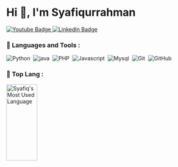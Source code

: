 <h1>Hi 👋, I'm Syafiqurrahman</h1>

<div id="badges">
  <a href="https://www.instagram.com/syafiqrhmn/">
    <img src="https://img.shields.io/badge/instagram-red?style=for-the-badge&logo=instagram&logoColor=white" alt="Youtube Badge"/>
  </a>
  <a href="https://www.linkedin.com/in/syafiqurrahman-a294b9148/">
    <img src="https://img.shields.io/badge/LinkedIn-blue?style=for-the-badge&logo=linkedin&logoColor=white" alt="LinkedIn Badge"/>
  </a>
</div>


### 🧰 Languages and Tools :
![Python](https://img.shields.io/badge/Python-3776AB?style=flat&logo=python&logoColor=white)&nbsp;
![java](https://img.shields.io/badge/Java-ED8B00?style=flat&logo=java&logoColor=white)&nbsp;
![PHP](https://img.shields.io/badge/PHP-777BB4?style=flat&logo=php&logoColor=white)&nbsp;
![Javascript](https://img.shields.io/badge/JavaScript-F7DF1E?style=flat&logo=javascript&logoColor=black)&nbsp;
![Mysql](https://img.shields.io/badge/MySQL-00000F?style=flat&logo=mysql&logoColor=white)&nbsp;
![Git](https://img.shields.io/badge/Git-%23F05033.svg?style=flat&logo=git&logoColor=white)&nbsp;
![GitHub](https://img.shields.io/badge/-GitHub-05122A?style=flat&logo=github)&nbsp;


### 🤟 Top Lang :
<img align="center" height="200px" width="40%" src="https://github-readme-stats-eight-theta.vercel.app/api/top-langs/?username=SyafiqRhmn&langs_count=8&layout=compact&hide_border=true&theme=chartreuse-dark" alt="Syafiq's Most Used Language">


